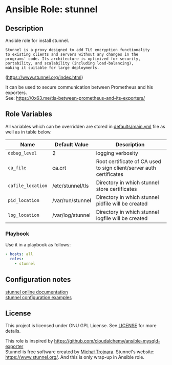 
# Ansible Role: stunnel

## Description

Ansible role for install stunnel.

    Stunnel is a proxy designed to add TLS encryption functionality
    to existing clients and servers without any changes in the
    programs' code. Its architecture is optimized for security,
    portability, and scalability (including load-balancing),
    making it suitable for large deployments.
(https://www.stunnel.org/index.html)

It can be used to secure communication between Prometheus and his exporters.  
See: https://0x63.me/tls-between-prometheus-and-its-exporters/

## Role Variables

All variables which can be overridden are stored in [defaults/main.yml](defaults/main.yml) file as well as in table below.

| Name           | Default Value | Description                        |
| -------------- | ------------- | -----------------------------------|
| `debug_level` | 2 | logging verbosity |
| `ca_file` | ca.crt | Root certificate of CA used to sign client/server auth certificates |
| `cafile_location` | /etc/stunnel/tls | Directory in which stunnel store certificates |
| `pid_location` | /var/run/stunnel | Directory in which stunnel pidfile will be created |
| `log_location` | /var/log/stunnel | Directory in which stunnel logfile will be created |

### Playbook

Use it in a playbook as follows:

```yaml
- hosts: all
  roles:
    - stunnel
```

## Configuration notes
[stunnel online documentation](https://www.stunnel.org/docs.html)  
[stunnel configuration examples](https://www.stunnel.org/examples.html)

## License

This project is licensed under GNU GPL License. See [LICENSE](/LICENSE) for more details.

This role is inspired by https://github.com/cloudalchemy/ansible-mysqld-exporter  
Stunnel is free software created by [Michał Trojnara](http://mike.mirt.net/). Stunnel's website: https://www.stunnel.org/. And this is only wrap-up in Ansible role.
